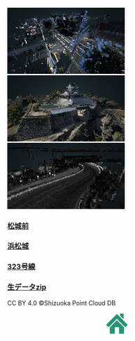 <img width="270" alt="map2d" src="https://github.com/furuhashilab/2020gsc_HironoriMorita/blob/master/photos/thumbnail/Matsujomae.png?raw=true"> <img width="270" alt="map2d" src="https://github.com/furuhashilab/2020gsc_HironoriMorita/blob/master/photos/thumbnail/Hamamatsujo_castle.png?raw=true"> <img width="270" alt="map2d" src="https://github.com/furuhashilab/2020gsc_HironoriMorita/blob/master/photos/thumbnail/323.png?raw=true">

### [松城前](https://furuhashilab.github.io/2020gsc_HironoriMorita/potree-1.8/examples/Shizuoka/shizuoka.html)  
### [浜松城](https://furuhashilab.github.io/2020gsc_HironoriMorita/potree-1.8/examples/Hamamatsujo_castle/Hamamatsujo_castle.html)  
### [323号線](https://furuhashilab.github.io/2020gsc_HironoriMorita/potree-1.8/examples/323/323.html)



### [生データzip](https://drive.google.com/drive/folders/1hphsWQZ066GJtu6rwKtx4gFlFLjMNLQ2?usp=sharing)


CC BY 4.0 ©️Shizuoka Point Cloud DB




<div align="center">
<img width="50" alt="map2d" src="https://github.com/furuhashilab/2020gsc_HironoriMorita/blob/master/photos/%E3%83%9B%E3%83%BC%E3%83%A0%20%E3%82%A2%E3%82%A4%E3%82%B3%E3%83%B3%E7%B4%A0%E6%9D%90%208.png?raw=true" alt="属性" title="">
</div>
